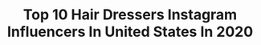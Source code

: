 ---
title: Top 10 Hair Dressers Instagram Influencers In United States In 2020
description: >-
  Find top hair dressers Instagram influencers in United States in 2020. Most popular hashtags: #modernsalon #americansalon #behindthechair #hair.
platform: Instagram
profiles:
  - username: "elieraadelie"
    fullname: >-
      Elie Raad /Alen Raad
    location: "United States"
    followers: 33389
    engagement: 363
    commentsToLikes: 0.034388
    id: ck6tq3cf8p5e40j710w4f5hg2
    verified: false
    hashtags: "#cateyemakeup, #losangeles, #michaelcostello, #model"
  - username: "latinblonde_ny"
    fullname: >-
      international hair studio ny
    location: "United States"
    followers: 67506
    engagement: 86
    commentsToLikes: 0.027646
    id: ck5zynpxpa7dx0i14h1silhee
    verified: false
    hashtags: "#hairstyle, #hairforsale, #nordico, #play"
  - username: "behindthechair_stylist"
    fullname: >-
      Behind The Chair
    location: "United States"
    followers: 38573
    engagement: 135
    commentsToLikes: 0.031526
    id: ck5hqzfqftzzd0i11o5p51aau
    verified: false
    hashtags: ""
  - username: "world.hairdressers"
    fullname: >-
      📍world.hairdressers📍
    location: "United States"
    followers: 131130
    engagement: 123
    commentsToLikes: 0.005043
    id: ck0vyvobe607f0i19nqdt1xjs
    verified: false
    hashtags: "#trending, #style, #wakeupandmakeup, #tattoogirls"
  - username: "square360.pl"
    fullname: >-
      ⚜️Jessica ⚜️
    location: "United States"
    followers: 10140
    engagement: 517
    commentsToLikes: 0.074008
    id: ck6u2o54nsxzt0j71cw8i2je6
    verified: false
    hashtags: "#hairtrends, #amazinghair, #hairstory, #bunhairstyle"
  - username: "ianmichaelblack"
    fullname: >-
      ian michael black
    location: "United States"
    followers: 72723
    engagement: 138
    commentsToLikes: 0.046351
    id: ck14l0o6esa0d0i19pih1if5q
    verified: false
    hashtags: "#candyhair, #tbt, #chartreusehair, #crueltyfreehair"
  - username: "tatimakeupstudio"
    fullname: >-
      Tati Perez Miami Makeup
    location: "United States"
    followers: 110656
    engagement: 342
    commentsToLikes: 0.019886
    id: ck5ccbnvvh2nx0i11u62wh5wo
    verified: false
    hashtags: "#coronavirus, #cuarentenavoluntaria, #hairdressersbelike, #hairdressersinquarantine"
  - username: "hairbyelisa"
    fullname: >-
      Elisa Cavén
    location: "United States"
    followers: 7092
    engagement: 561
    commentsToLikes: 0.053611
    id: ck5hfm511y4r00i11zxupw3j2
    verified: false
    hashtags: "#blondespecialist, #icyblonde, #braids, #pastelblonde"
  - username: "susanfordhair"
    fullname: >-
      𝐒𝐮𝐬𝐚𝐧 𝐅𝐨𝐫𝐝
    location: "United States"
    followers: 8451
    engagement: 479
    commentsToLikes: 0.105729
    id: ck5c3teu500ub0i11ei1jh5m7
    verified: false
    hashtags: "#instagood, #tigerking, #hairinspiration, #redhead"
  - username: "maria_ubi"
    fullname: >-
      Maria Uribarri
    location: "United States"
    followers: 10559
    engagement: 550
    commentsToLikes: 0.291573
    id: ck55lynen2rrr0i11nhw7ycyq
    verified: false
    hashtags: "#christmastime, #walks, #howtodohair, #selfies"
---